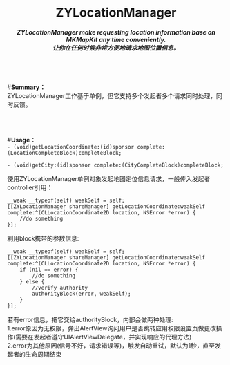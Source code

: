 <h1 align="center">
ZYLocationManager  
<h5 align="center", style="color, #666">
ZYLocationManager make requesting location information base on MKMapKit any time conveniently.    
<br>
让你在任何时候非常方便地请求地图位置信息。  
</h5>
</h1>
<p align="center">


</p>
<br>
<br>


#**Summary：**  
ZYLocationManager工作基于单例，但它支持多个发起者多个请求同时处理，同时反馈。

<br>
<br>

#**Usage：**  
```- (void)getLocationCoordinate:(id)sponsor complete:(LocationCompleteBlock)completeBlock;```  

```- (void)getCity:(id)sponsor complete:(CityCompleteBlock)completeBlock;```  

使用ZYLocationManager单例对象发起地图定位信息请求，一般传入发起者controller引用：
```objc
__weak __typeof(self) weakSelf = self;
[[ZYLocationManager shareManager] getLocationCoordinate:weakSelf complete:^(CLLocationCoordinate2D location, NSError *error) {
    //do something
}];
```  

利用block携带的参数信息:
```objc
__weak __typeof(self) weakSelf = self;
[[ZYLocationManager shareManager] getLocationCoordinate:weakSelf complete:^(CLLocationCoordinate2D location, NSError *error) {
    if (nil == error) {
        //do something
    } else {
        //verify authority
        authorityBlock(error, weakSelf);
    }
}];
```
若有error信息，把它交给authorityBlock，内部会做两种处理:  
1.error原因为无权限，弹出AlertView询问用户是否跳转应用权限设置页做更改操作(需要在发起者遵守UIAlertViewDelegate，并实现响应的代理方法)  
2.error为其他原因(信号不好，请求错误等)，触发自动重试，默认为1秒，直至发起者的生命周期结束  



